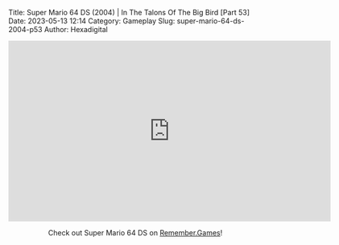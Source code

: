 Title: Super Mario 64 DS (2004) | In The Talons Of The Big Bird [Part 53]
Date: 2023-05-13 12:14
Category: Gameplay
Slug: super-mario-64-ds-2004-p53
Author: Hexadigital

<center><iframe src="https://www.youtube.com/embed/TXXJeECwFH4?feature=oembed" allow="accelerometer; autoplay; encrypted-media; gyroscope; picture-in-picture" width="640" height="360" frameborder="0"></iframe>

Check out Super Mario 64 DS on [Remember.Games](https://remember.games/game/2250/super-mario-64-ds/)!</center>
